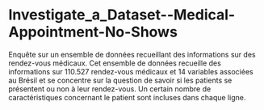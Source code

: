 # Investigate_a_Dataset--Medical-Appointment-No-Shows
 Enquête sur un ensemble de données recueillant des informations sur des rendez-vous médicaux.
Cet ensemble de données recueille des informations sur 110.527 rendez-vous médicaux et 14 variables associées au Brésil et se concentre sur la question de savoir si les patients se présentent ou non à leur rendez-vous. Un certain nombre de caractéristiques concernant le patient sont incluses dans chaque ligne.
